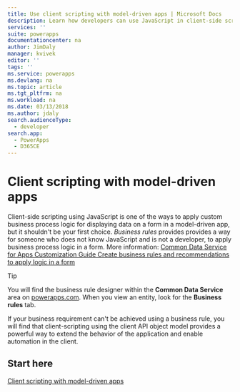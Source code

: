 ```yaml
---
title: Use client scripting with model-driven apps | Microsoft Docs
description: Learn how developers can use JavaScript in client-side scripts and model-driven apps
services: ''
suite: powerapps
documentationcenter: na
author: JimDaly
manager: kvivek
editor: ''
tags: ''
ms.service: powerapps
ms.devlang: na
ms.topic: article
ms.tgt_pltfrm: na
ms.workload: na
ms.date: 03/13/2018
ms.author: jdaly
search.audienceType: 
  - developer
search.app: 
  - PowerApps
  - D365CE
---
```

<!-- This topic was not migrated it was written for PowerApps -->

# Client scripting with model-driven apps

Client-side scripting using JavaScript is one of the ways to apply custom business process logic for displaying data on a form in a model-driven app, but it shouldn't be your first choice. *Business rules* provides provides a way for someone who does not know JavaScript and is not a developer, to apply business process logic in a form. More information: [Common Data Service for Apps Customization Guide Create business rules and recommendations to apply logic in a form](/dynamics365/customer-engagement/customize/create-business-rules-recommendations-apply-logic-form)

> [!TIP]
> You will find the business rule designer within the **Common Data Service** area on [powerapps.com](http://web.powerapps.com?utm_source=padocs&utm_medium=linkinadoc&utm_campaign=referralsfromdoc). When you view an entity, look for the **Business rules** tab.

If your business requirement can't be achieved using a business rule, you will find that client-scripting using the client API object model provides a powerful way to extend the behavior of the application and enable automation in the client.

## Start here

[Client scripting with model-driven apps](clientapi/client-scripting.md)

